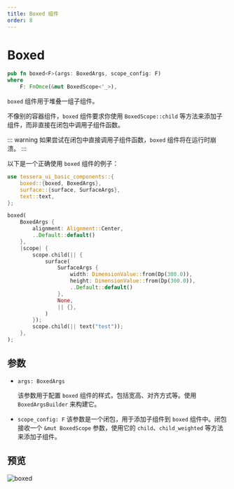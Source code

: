 ```yaml
---
title: Boxed 组件
order: 8
---
```


# Boxed

```rust
pub fn boxed<F>(args: BoxedArgs, scope_config: F)
where
    F: FnOnce(&mut BoxedScope<'_>),
```

`boxed` 组件用于堆叠一组子组件。

不像别的容器组件，`boxed` 组件要求你使用 `BoxedScope::child` 等方法来添加子组件，而非直接在闭包中调用子组件函数。

::: warning
如果尝试在闭包中直接调用子组件函数，`boxed` 组件将在运行时崩溃。
:::

以下是一个正确使用 `boxed` 组件的例子：

```rust
use tessera_ui_basic_components::{
    boxed::{boxed, BoxedArgs},
    surface::{surface, SurfaceArgs},
    text::text,
};

boxed(
    BoxedArgs {
        alignment: Alignment::Center,
        ..Default::default()
    },
    |scope| {
        scope.child(|| {
            surface(
                SurfaceArgs {
                    width: DimensionValue::from(Dp(300.0)),
                    height: DimensionValue::from(Dp(300.0)),
                    ..Default::default()
                },
                None,
                || {},
            )
        });
        scope.child(|| text("test"));
    },
);
```

## 参数

- `args: BoxedArgs`

  该参数用于配置 `boxed` 组件的样式，包括宽高、对齐方式等。使用 `BoxedArgsBuilder` 来构建它。

- `scope_config: F`
  该参数是一个闭包，用于添加子组件到 `boxed` 组件中。闭包接收一个 `&mut BoxedScope` 参数，使用它的 `child`、`child_weighted` 等方法来添加子组件。

## 预览

![boxed](/boxed_example.png)
